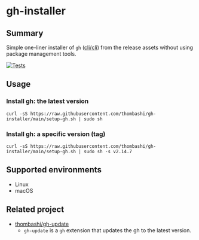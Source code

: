 # gh-installer

## Summary
Simple one-liner installer of `gh` ([cli/cli](https://github.com/cli/cli/releases)) from the release assets without using package management tools.

[![Tests](https://github.com/thombashi/gh-installer/actions/workflows/tests.yaml/badge.svg)](https://github.com/thombashi/gh-installer/actions/workflows/tests.yaml)

## Usage

### Install gh: the latest version
```
curl -sS https://raw.githubusercontent.com/thombashi/gh-installer/main/setup-gh.sh | sudo sh
```

### Install gh: a specific version (tag)
```
curl -sS https://raw.githubusercontent.com/thombashi/gh-installer/main/setup-gh.sh | sudo sh -s v2.14.7
```

## Supported environments
- Linux
- macOS


## Related project
- [thombashi/gh-update](https://github.com/thombashi/gh-update)
  - `gh-update` is a `gh` extension that updates the gh to the latest version.
